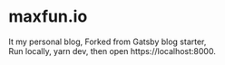 # maxfun.io

It my personal blog, Forked from Gatsby blog starter,<br>
Run locally, yarn dev, then open https://localhost:8000.



